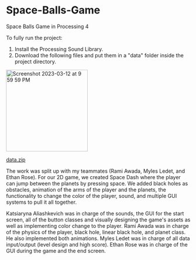 # Space-Balls-Game
Space Balls Game in Processing 4

To fully run the project:

1. Install the Processing Sound Library.
2. Download the following files and put them in a "data" folder inside the project directory.

<img width="223" alt="Screenshot 2023-03-12 at 9 59 59 PM" src="https://user-images.githubusercontent.com/113384816/224598320-8ffca0b6-4fe3-4b45-9ea2-5369f8c974b5.png">

[data.zip](https://github.com/cyberkatrina/Space-Balls-Game/files/10953113/data.zip)

The work was split up with my teammates (Rami Awada, Myles Ledet, and Ethan Rose). For our 2D game, we created Space Dash where the player can jump between the planets by pressing space. We added black holes as obstacles, animation of the arms of the player and the planets, the functionality to change the color of the player, sound, and multiple GUI systems to pull it all together. 

Katsiaryna Aliashkevich was in charge of the sounds, the GUI for the start screen, all of the button classes and visually designing the game's assets as well as implementing color change to the player. Rami Awada was in charge of the physics of the player, black hole, linear black hole, and planet class. He also implemented both animations. Myles Ledet was in charge of all data input/output (level design and high score). Ethan Rose was in charge of the GUI during the game and the end screen.

